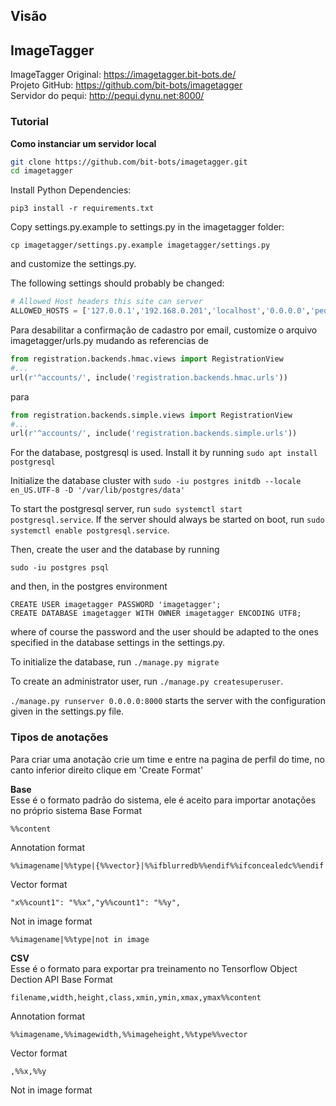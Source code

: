 ## Visão

## ImageTagger

ImageTagger Original: https://imagetagger.bit-bots.de/  
Projeto GitHub: https://github.com/bit-bots/imagetagger  
Servidor do pequi: http://pequi.dynu.net:8000/  

### Tutorial

**Como instanciar um servidor local**

```bash
git clone https://github.com/bit-bots/imagetagger.git
cd imagetagger
```

Install Python Dependencies:

```
pip3 install -r requirements.txt
```

Copy settings.py.example to settings.py in the imagetagger folder:

```
cp imagetagger/settings.py.example imagetagger/settings.py
```

and customize the settings.py.

The following settings should probably be changed:

```python
# Allowed Host headers this site can server
ALLOWED_HOSTS = ['127.0.0.1','192.168.0.201','localhost','0.0.0.0','pequi.tplinkdns.com','pequi.dynu.net']
```

Para desabilitar a confirmação de cadastro por email, customize o arquivo imagetagger/urls.py mudando as referencias de
```python
from registration.backends.hmac.views import RegistrationView
#...
url(r'^accounts/', include('registration.backends.hmac.urls'))
```
para
```python
from registration.backends.simple.views import RegistrationView
#...
url(r'^accounts/', include('registration.backends.simple.urls'))
```

For the database, postgresql is used. Install it by running `sudo apt install postgresql`

Initialize the database cluster with `sudo -iu postgres initdb --locale en_US.UTF-8 -D '/var/lib/postgres/data'`

To start the postgresql server, run `sudo systemctl start postgresql.service`. If the server should always be started on boot, run `sudo systemctl enable postgresql.service`.

Then, create the user and the database by running

`sudo -iu postgres psql`

and then, in the postgres environment

```
CREATE USER imagetagger PASSWORD 'imagetagger';
CREATE DATABASE imagetagger WITH OWNER imagetagger ENCODING UTF8;
```

where of course the password and the user should be adapted to the ones specified in the database settings in the settings.py.

To initialize the database, run `./manage.py migrate`

To create an administrator user, run `./manage.py createsuperuser`.

`./manage.py runserver 0.0.0.0:8000` starts the server with the configuration given in the settings.py file.


### Tipos de anotações

Para criar uma anotação crie um time e entre na pagina de perfil do time, no canto inferior direito clique em 'Create Format'

**Base**  
Esse é o formato padrão do sistema, ele é aceito para importar anotações no próprio sistema
Base Format
```
%%content
```
Annotation format
```
%%imagename|%%type|{%%vector}|%%ifblurredb%%endif%%ifconcealedc%%endif
```
Vector format
```
"x%%count1": "%%x","y%%count1": "%%y",
```
Not in image format
```
%%imagename|%%type|not in image
```

**CSV**  
Esse é o formato para exportar pra treinamento no Tensorflow Object Dection API
Base Format
```
filename,width,height,class,xmin,ymin,xmax,ymax%%content
```
Annotation format
```
%%imagename,%%imagewidth,%%imageheight,%%type%%vector
```
Vector format
```
,%%x,%%y
```
Not in image format
```
 
```

